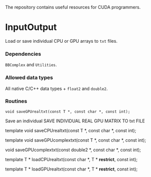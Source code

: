 The repository contains useful resources for CUDA programmers.

# InputOutput

Load or save individual CPU or GPU arrays to `txt` files. 

### Dependencies

`BBComplex` and `Utilities`.

### Allowed data types

All native C/C++ data types + `float2` and `double2`.

### Routines

    void saveGPUrealtxt(const T *, const char *, const int);
    
Save an individual SAVE INDIVIDUAL REAL GPU MATRIX TO txt FILE

template <class T>
void saveCPUrealtxt(const T *, const char *, const int);

template <class T>
void saveGPUcomplextxt(const T *, const char *, const int);

void saveGPUcomplextxt(const double2 *, const char *, const int);

template <class T>
T * loadCPUrealtxt(const char *, T * __restrict__, const int);

template <class T>
T * loadGPUrealtxt(const char *, T * __restrict__, const int);
